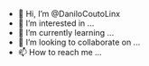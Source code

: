 - 👋 Hi, I’m @DaniloCoutoLinx
- 👀 I’m interested in ...
- 🌱 I’m currently learning ...
- 💞️ I’m looking to collaborate on ...
- 📫 How to reach me ...

<!---
DaniloCoutoLinx/DaniloCoutoLinx is a ✨ special ✨ repository because its `README.md` (this file) appears on your GitHub profile.
You can click the Preview link to take a look at your changes.
--->
